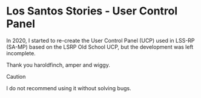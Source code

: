 # Los Santos Stories - User Control Panel
In 2020, I started to re-create the User Control Panel (UCP) used in LSS-RP (SA-MP) based on the LSRP Old School UCP, but the development was left incomplete.

Thank you haroldfinch, amper and wiggy.

> [!CAUTION]
> I do not recommend using it without solving bugs.
